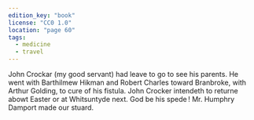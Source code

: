 ```yaml
---
edition_key: "book"
license: "CC0 1.0"
location: "page 60"
tags:
  - medicine
  - travel
---
```

John Crockar (my good servant) had leave to go to see
his parents. He went with Barthilmew Hikman and Robert
Charles toward Branbroke, with Arthur Golding, to cure of his
fistula. John Crocker intendeth to returne abowt Easter or at
Whitsuntyde next. God be his spede ! Mr. Humphry Damport
made our stuard.
